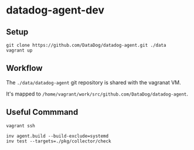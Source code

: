 # datadog-agent-dev

## Setup

```
git clone https://github.com/DataDog/datadog-agent.git ./data
vagrant up
```

## Workflow

The `./data/datadog-agent` git repository is shared with the vagranat VM.

It's mapped to `/home/vagrant/work/src/github.com/DataDog/datadog-agent`.


## Useful Commmand

```
vagrant ssh

inv agent.build --build-exclude=systemd
inv test --targets=./pkg/collector/check
```
